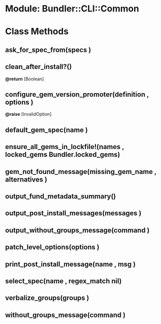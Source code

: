 # Module: Bundler::CLI::Common
    



# Class Methods
## ask_for_spec_from(specs ) [](#method-c-ask_for_spec_from)
## clean_after_install?() [](#method-c-clean_after_install?)
**@return** [Boolean] 

## configure_gem_version_promoter(definition , options ) [](#method-c-configure_gem_version_promoter)
**@raise** [InvalidOption] 

## default_gem_spec(name ) [](#method-c-default_gem_spec)
## ensure_all_gems_in_lockfile!(names , locked_gems Bundler.locked_gems) [](#method-c-ensure_all_gems_in_lockfile!)
## gem_not_found_message(missing_gem_name , alternatives ) [](#method-c-gem_not_found_message)
## output_fund_metadata_summary() [](#method-c-output_fund_metadata_summary)
## output_post_install_messages(messages ) [](#method-c-output_post_install_messages)
## output_without_groups_message(command ) [](#method-c-output_without_groups_message)
## patch_level_options(options ) [](#method-c-patch_level_options)
## print_post_install_message(name , msg ) [](#method-c-print_post_install_message)
## select_spec(name , regex_match nil) [](#method-c-select_spec)
## verbalize_groups(groups ) [](#method-c-verbalize_groups)
## without_groups_message(command ) [](#method-c-without_groups_message)

